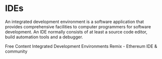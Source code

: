 # IDEs

An integrated development environment is a software application that provides comprehensive facilities to computer programmers for software development. An IDE normally consists of at least a source code editor, build automation tools and a debugger.

<ResourceGroupTitle>Free Content</ResourceGroupTitle>
<BadgeLink colorScheme='yellow' badgeText='Read' href='https://ethereum.org/en/developers/docs/ides/'>Integrated Development Environments</BadgeLink>
<BadgeLink colorScheme='yellow' badgeText='Read' href='https://remix-project.org/'>Remix - Ethereum IDE & community</BadgeLink>
